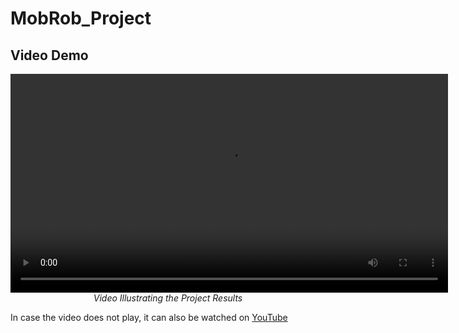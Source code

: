 # MobRob_Project

## Video Demo

<div align="center">
    <video width="700" controls autoplay loop src="./videos/Mobile_Robotics_Final_Demo_Video.mp4" />
</div>

<div align="center">
    <em>Video Illustrating the Project Results</em>
</div>

In case the video does not play, it can also be watched
on [YouTube](https://youtu.be/gpMigWjB38A)
